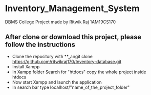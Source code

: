 # Inventory_Management_System
DBMS College Project made by Ritwik Raj 1AM19CS170

## After clone or download this project, please follow the instructions

- Clone the repository with **_angit clone https://github.com/ritwikraj170/Inventory-database.git 
- Install Xampp
- In Xampp folder Search for "htdocs" copy the whole project inside htdocs
- Now start Xampp and launch the application
- In search bar type localhost/"name_of_the_project_folder"
